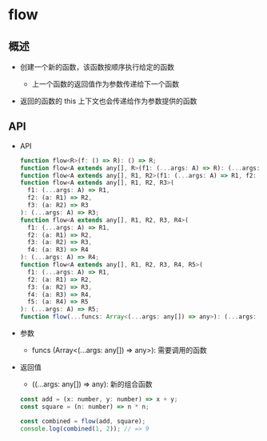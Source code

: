# flow

## 概述

+ 创建一个新的函数，该函数按顺序执行给定的函数

  + 上一个函数的返回值作为参数传递给下一个函数

+ 返回的函数的 this 上下文也会传递给作为参数提供的函数

## API

+ API

  ```js
  function flow<R>(f: () => R): () => R;
  function flow<A extends any[], R>(f1: (...args: A) => R): (...args: A) => R;
  function flow<A extends any[], R1, R2>(f1: (...args: A) => R1, f2: (a: R1) => R2): (...args: A) => R2;
  function flow<A extends any[], R1, R2, R3>(
    f1: (...args: A) => R1,
    f2: (a: R1) => R2,
    f3: (a: R2) => R3
  ): (...args: A) => R3;
  function flow<A extends any[], R1, R2, R3, R4>(
    f1: (...args: A) => R1,
    f2: (a: R1) => R2,
    f3: (a: R2) => R3,
    f4: (a: R3) => R4
  ): (...args: A) => R4;
  function flow<A extends any[], R1, R2, R3, R4, R5>(
    f1: (...args: A) => R1,
    f2: (a: R1) => R2,
    f3: (a: R2) => R3,
    f4: (a: R3) => R4,
    f5: (a: R4) => R5
  ): (...args: A) => R5;
  function flow(...funcs: Array<(...args: any[]) => any>): (...args: any[]) => any;
  ```

+ 参数

  + funcs (Array<(...args: any[]) => any>): 需要调用的函数

+ 返回值

  + ((...args: any[]) => any): 新的组合函数

  ```js
  const add = (x: number, y: number) => x + y;
  const square = (n: number) => n * n;

  const combined = flow(add, square);
  console.log(combined(1, 2)); // => 9
  ```
